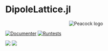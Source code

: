# DipoleLattice.jl

<div align="center">
<img src="docs/Example Pictures/mapping.png" alt="Peacock logo"></img>
</div>

[![Documenter](https://github.com/vmkhit/DipoleLattice.jl/actions/workflows/Documenter.yml/badge.svg)](https://github.com/vmkhit/DipoleLattice.jl/actions/workflows/Documenter.yml) [![Runtests](https://github.com/vmkhit/DipoleLattice.jl/actions/workflows/Runtests.yml/badge.svg)](https://github.com/vmkhit/DipoleLattice.jl/actions/workflows/Runtests.yml)


[![](https://img.shields.io/badge/docs-stable-blue.svg)](https://github.com/vmkhit/DipoleLattice.jl/stable)
[![](https://img.shields.io/badge/docs-dev-blue.svg)](https://github.com/vmkhit/DipoleLattice.jl/dev)
